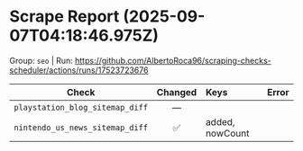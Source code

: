 # Scrape Report (2025-09-07T04:18:46.975Z)

Group: `seo`  |  Run: https://github.com/AlbertoRoca96/scraping-checks-scheduler/actions/runs/17523723676

| Check | Changed | Keys | Error |
|---|:---:|:--|:--|
| `playstation_blog_sitemap_diff` | — |  |  |
| `nintendo_us_news_sitemap_diff` | ✅ | added, nowCount |  |

